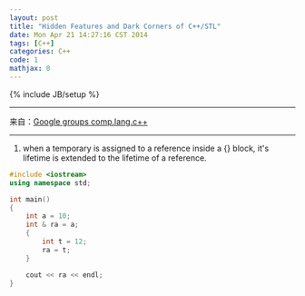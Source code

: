 ```yaml
---
layout: post
title: "Hidden Features and Dark Corners of C++/STL"
date: Mon Apr 21 14:27:16 CST 2014
tags: [C++]
categories: C++
code: 1
mathjax: 0
---
```

{% include JB/setup %}

---

来自：[Google groups comp.lang.c++](https://groups.google.com/forum/#!msg/comp.lang.c++.moderated/VRhp2vEaheU/IN1YDXhz8TMJ)

---

1. when a temporary is assigned to a reference inside a {} block, it's lifetime is extended to the lifetime of a reference.

~~~cpp
#include <iostream>
using namespace std;

int main()
{
	int a = 10;
	int & ra = a;
	{
		int t = 12;
		ra = t;
	}

	cout << ra << endl;
}
~~~
